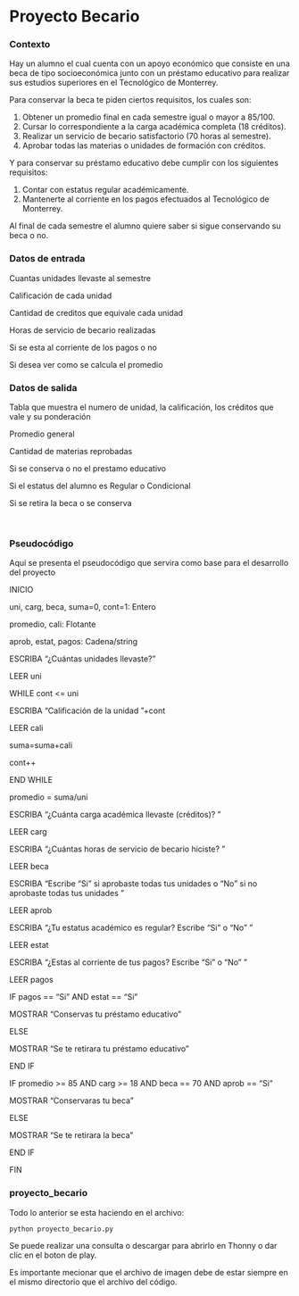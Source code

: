 # Proyecto Becario

### Contexto
Hay un alumno el cual cuenta con un apoyo económico que consiste en una beca de tipo socioeconómica junto con un préstamo educativo para realizar sus estudios superiores en el Tecnológico de Monterrey.

Para conservar la beca te piden ciertos requisitos, los cuales son:
  1.	Obtener un promedio final en cada semestre igual o mayor a 85/100.
  2.	Cursar lo correspondiente a la carga académica completa (18 créditos).
  3.	Realizar un servicio de becario satisfactorio (70 horas al semestre).
  4.	Aprobar todas las materias o unidades de formación con créditos.

Y para conservar su préstamo educativo debe cumplir con los siguientes requisitos:
  1.	Contar con estatus regular académicamente.
  2.	Mantenerte al corriente en los pagos efectuados al Tecnológico de Monterrey.

Al final de cada semestre el alumno quiere saber si sigue conservando su beca o no.

### Datos de entrada
Cuantas unidades llevaste al semestre

Calificación de cada unidad

Cantidad de creditos que equivale cada unidad

Horas de servicio de becario realizadas

Si se esta al corriente de los pagos o no

Si desea ver como se calcula el promedio


### Datos de salida
Tabla que muestra el numero de unidad, la calificación, los créditos que vale y su ponderación

Promedio general

Cantidad de materias reprobadas

Si se conserva o no el prestamo educativo

Si el estatus del alumno es Regular o Condicional

Si se retira la beca o se conserva

 
### Pseudocódigo
Aqui se presenta el pseudocódigo que servira como base para el desarrollo del proyecto

INICIO

uni, carg, beca, suma=0, cont=1: Entero

promedio, cali: Flotante

aprob, estat, pagos: Cadena/string

ESCRIBA “¿Cuántas unidades llevaste?”

LEER uni

WHILE  cont  <=  uni

   ESCRIBA “Calificación de la unidad ”+cont
    
   LEER cali
    
   suma=suma+cali
    
   cont++
    
END WHILE

promedio  =  suma/uni

ESCRIBA “¿Cuánta carga académica llevaste (créditos)? ”

LEER carg

ESCRIBA “¿Cuántas horas de servicio de becario hiciste? ”

LEER beca

ESCRIBA “Escribe “Si” si aprobaste todas tus unidades o “No” si no aprobaste todas tus unidades ”

LEER aprob

ESCRIBA “¿Tu estatus académico es regular? Escribe “Si” o “No” ”

LEER estat

ESCRIBA “¿Estas al corriente de tus pagos? Escribe “Si” o “No” ”

LEER pagos

IF pagos == “Si”  AND  estat == “Si”

   MOSTRAR “Conservas tu préstamo educativo”
    
ELSE

   MOSTRAR “Se te retirara tu préstamo educativo”
    
END IF

IF promedio >= 85  AND  carg >= 18  AND  beca == 70  AND  aprob == “Si”

   MOSTRAR “Conservaras tu beca”
    
ELSE

   MOSTRAR “Se te retirara la beca”
    
END IF

FIN

### proyecto_becario
Todo lo anterior se esta haciendo en el archivo:

    python proyecto_becario.py
    
Se puede realizar una consulta o descargar para abrirlo en Thonny o dar clic en el boton de play.

Es importante mecionar que el archivo de imagen debe de estar siempre en el mismo directorio que el archivo del código.
